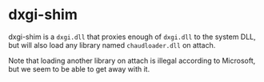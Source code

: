 # dxgi-shim

dxgi-shim is a `dxgi.dll` that proxies enough of `dxgi.dll` to the system DLL, but will also load any library named `chaudloader.dll` on attach.

Note that loading another library on attach is illegal according to Microsoft, but we seem to be able to get away with it.
